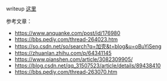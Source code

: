 writeup [这里](https://www.notion.so/buaactf-wp-589c0dd9acd04b5b9e6c187f367f419f)

参考文章：
- https://www.anquanke.com/post/id/176980
- https://bbs.pediy.com/thread-264023.htm
- https://so.csdn.net/so/search?q=加壳&t=blog&u=oBuYiSeng
- https://zhuanlan.zhihu.com/p/64341145
- https://www.pianshen.com/article/3082309905/
- https://blog.csdn.net/qq_31507523/article/details/89438410
- https://bbs.pediy.com/thread-263070.htm
